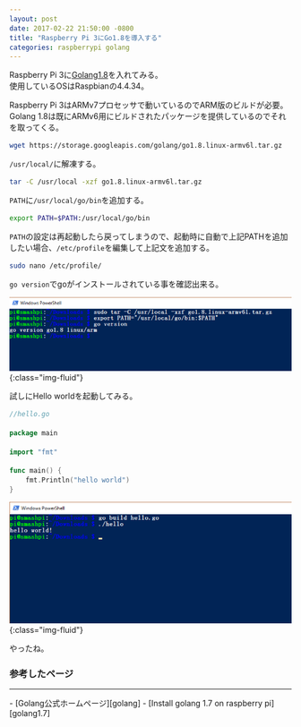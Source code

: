```yaml
---
layout: post
date: 2017-02-22 21:50:00 -0800
title: "Raspberry Pi 3にGo1.8を導入する"
categories: raspberrypi golang
---
```


Raspberry Pi 3に[Golang1.8][golang]を入れてみる。<br>
使用しているOSはRaspbianの4.4.34。<br>

Raspberry Pi 3はARMv7プロセッサで動いているのでARM版のビルドが必要。<br>
Golang 1.8は既にARMv6用にビルドされたパッケージを提供しているのでそれを取ってくる。<br>

```bash
wget https://storage.googleapis.com/golang/go1.8.linux-armv6l.tar.gz
```

`/usr/local/`に解凍する。<br>

```bash
tar -C /usr/local -xzf go1.8.linux-armv6l.tar.gz
```

`PATH`に`/usr/local/go/bin`を追加する。<br>

```bash
export PATH=$PATH:/usr/local/go/bin
```

`PATH`の設定は再起動したら戻ってしまうので、起動時に自動で上記PATHを追加したい場合、`/etc/profile`を編集して上記文を追加する。<br>

```bash
sudo nano /etc/profile/
```

`go version`でgoがインストールされている事を確認出来る。<br>


![ssh-smashpi](/images/blog-images/go-version.png){:class="img-fluid"}<br>

試しにHello worldを起動してみる。<br>

```go
//hello.go

package main

import "fmt"

func main() {
    fmt.Println("hello world")
}
```

![ssh-smashpi](/images/blog-images/go-helloworld.png){:class="img-fluid"}<br>

やったね。<br>

### 参考したページ
<hr>
- [Golang公式ホームページ][golang]
- [Install golang 1.7 on raspberry pi][golang1.7]


[golang]: https://golang.org/
[golang1.7]: https://gist.github.com/konradko/a9468beb70f0fa47766f5ebf966f24e8